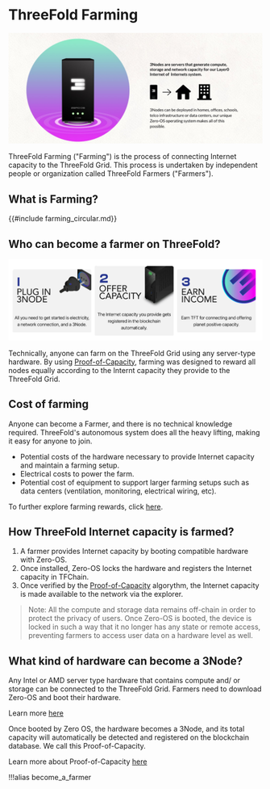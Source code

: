 
# ThreeFold Farming

![](img/farming_intro0.jpeg)  

ThreeFold Farming ("Farming") is the process of connecting Internet capacity to the ThreeFold Grid. This process is undertaken by independent people or organization called ThreeFold Farmers ("Farmers").

## What is Farming?

{{#include farming_circular.md}}

## Who can become a farmer on ThreeFold?

![](img/farming_.png)

Technically, anyone can farm on the ThreeFold Grid using any server-type hardware. By using [Proof-of-Capacity](proof_of_capacity), farming was designed to reward all nodes equally according to the Internt capacity they provide to the ThreeFold Grid. 

## Cost of farming 

Anyone can become a Farmer, and there is no technical knowledge required. ThreeFold's autonomous system does all the heavy lifting, making it easy for anyone to join.

- Potential costs of the hardware necessary to provide Internet capacity and maintain a farming setup.
- Electrical costs to power the farm.
- Potential cost of equipment to support larger farming setups such as data centers (ventilation, monitoring, electrical wiring, etc). 

To further explore farming rewards, click [here](@farming_reward). 

## How ThreeFold Internet capacity is farmed?

1. A farmer provides Internet capacity by booting compatible hardware with Zero-OS. 
2. Once installed, Zero-OS locks the hardware and registers the Internet capacity in TFChain. 
3. Once verified by the [Proof-of-Capacity](proof_of_capacity) algorythm, the Internet capacity is made available to the network via the explorer. 

> Note: All the compute and storage data remains off-chain in order to protect the privacy of users. Once Zero-OS is booted, the device is locked in such a way that it no longer has any state or remote access, preventing farmers to access user data on a hardware level as well. 

## What kind of hardware can become a 3Node?

Any Intel or AMD server type hardware that contains compute and/ or storage can be connected to the ThreeFold Grid. Farmers need to download Zero-OS and boot their hardware.

Learn more [here](@farming_hardware_overview)

Once booted by Zero OS, the hardware becomes a 3Node, and its total capacity will automatically be detected and registered on the blockchain database. We call this Proof-of-Capacity.

Learn more about Proof-of-Capacity [here](@proof_of_capacity)

<!-- ## Why becoming a Farmer?

### Internet and Its Global Demand 

The Internet represents the largest economy in the world and is growing at a rapid pace.

![](img/token_time_to_get_involved_now_.jpg)

The ThreeFold Grid offers the most scaleable, secure and sustainable infrastructure to supply the increasing Internet demand. 

Learn more about the ThreeFold Grid [here](grid_home).

### Sovereign and Recurrent Wealth 

By participating in the expansion of the ThreeFold Grid, Farmers earn TFT on a monthly basis. ThreeFold Token has value - it represents a unit of reservation of Internet Capacity on the ThreeFold Grid. With the infinite expansion of the ThreeFold Grid and the scarcity of mechanism of the TFT, there will be a constant increase in demand while a decrease in supply, thus providing value of its holders/Farmers. 

Learn more about Farming Rewards [here](@farming_reward). -->

!!!alias become_a_farmer